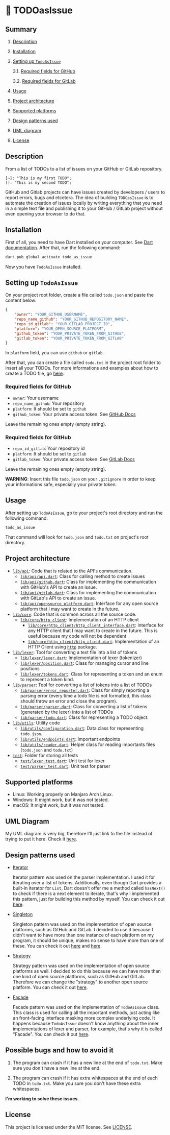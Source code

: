 # :pencil: TODOasIssue

## Summary

1. [Description](#description)
2. [Installation](#installation)
3. [Setting up `TodoAsIssue`](#setting-up-todoasissue)

    3.1. [Required fields for GitHub](#required-fields-for-github)

    3.2. [Required fields for GitLab](#required-fields-for-gitlab)

4. [Usage](#usage)
5. [Project architecture](#project-architecture)
6. [Supported platforms](#supported-platforms)
7. [Design patterns used](#design-patterns-used)
8. [UML diagram](#uml-diagram)
9. [License](#license)

## Description

From a list of TODOs to a list of issues on your GitHub or GitLab repository.

```
[~]: "This is my first TODO";
[]: "This is my second TODO";
```

GitHub and Gitlab projects can have issues created by developers / users to report errors, bugs and etcetera. The idea of building `TODOasIssue` is to automate the creation of issues locally by writing everything that you need in a simple text file and publishing it to your GitHub / GitLab project without even opening your browser to do that.

## Installation
First of all, you need to have Dart installed on your computer. See [Dart documentation](https://dart.dev/get-dart). After that, run the following command:

```bash
dart pub global activate todo_as_issue
```

Now you have `TodoAsIssue` installed.

## Setting up `TodoAsIssue`

On your project root folder, create a file called `todo.json` and paste the content below:

```json
{
    "owner": "YOUR_GITHUB_USERNAME",
    "repo_name_github": "YOUR_GITHUB_REPOSITORY_NAME",
    "repo_id_gitlab": "YOUR_GITLAB_PROJECT_ID",
    "platform": "YOUR_OPEN_SOURCE_PLATFORM",
    "github_token": "YOUR_PRIVATE_TOKEN_FROM_GITHUB",
    "gitlab_token": "YOUR_PRIVATE_TOKEN_FROM_GITLAB"
}
```

In `platform` field, you can use `github` or `gitlab`.

After that, you can create a file called `todo.txt` in the project root folder to insert all your TODOs. For more informations and examples about how to create a TODO file, go [here](./examples/).

### Required fields for GitHub

- `owner`: Your username
- `repo_name_github`: Your repository
- `platform`: It should be set to `github`
- `github_token`: Your private access token. See [GitHub Docs](https://docs.github.com/en/authentication/keeping-your-account-and-data-secure/creating-a-personal-access-token)

Leave the remaining ones empty (empty string).

### Required fields for GitHub

- `repo_id_gitlab`: Your repository id
- `platform`: It should be set to `gitlab`
- `gitlab_token`: Your private access token. See [GitLab Docs](https://docs.gitlab.com/ee/user/profile/personal_access_tokens.html)

Leave the remaining ones empty (empty string).

**WARNING**: Insert this file `todo.json` on your `.gitignore` in order to keep your informations safe, especially your private token.

## Usage

After setting up `TodoAsIssue`, go to your project's root directory and run the following command:

```
todo_as_issue
```

That command will look for `todo.json` and `todo.txt` on project's root directory.

## Project architecture
-  [`lib/api`](./lib/api/): Code that is related to the API's communication.
   - [`lib/api/api.dart`](./lib/api/api.dart): Class for calling method to create issues
   - [`lib/api/github.dart`](./lib/api/github.dart): Class for implementing the communication with GitHub's API to create an issue.
   - [`lib/api/gitlab.dart`](./lib/api/gitlab.dart): Class for implementing the communication with GitLab's API to create an issue.
   - [`lib/api/opensource_platform.dart`](./lib/api/opensource_platform.dart): Interface for any open source platform that I may want to create in the future.
-  [`lib/core`](./lib/core/): Code that is common across all the source code.
   - [`lib/core/http_client`](./lib/core/http_client/): Implementation of an HTTP client
     - [`lib/core/http_client/http_client_interface.dart`](./lib/core/http_client/http_client_interface.dart): Interface for any HTTP client that I may want to create in the future. This is useful because my code will not be dependent
     - [`lib/core/http_client/http_client.dart`](./lib/core/http_client/http_client.dart): Implementation of an HTTP Client using [`http`](https://pub.dev/packages/http) package.
-  [`lib/lexer`](./lib/lexer/): Tool for converting a text file into a list of tokens
   -  [`lib/lexer/lexer.dart`](./lib/lexer/lexer.dart): Implementation of lexer (tokenizer)
   -  [`lib/lexer/position.dart`](./lib/lexer/position.dart): Class for managing cursor and line positions
   -  [`lib/lexer/tokens.dart`](./lib/lexer/tokens.dart): Class for representing a token and an enum to represent a token kind.
-  [`lib/parser`](./lib/parser/): Tool for converting a list of tokens into a list of TODOs
   - [`lib/parser/error_reporter.dart`](./lib/parser/error_reporter.dart): Class for simply reporting a parsing error (every time a todo file is not formatted, this class should throw an error and close the program).
   - [`lib/parser/parser.dart`](./lib/parser/parser.dart): Class for converting a list of tokens (generated by the lexer) into a list of TODOs
   - [`lib/parser/todo.dart`](./lib/parser/todo.dart): Class for representing a TODO object.
-  [`lib/utils`](./lib/utils/): Utility code
   -  [`lib/utils/configuration.dart`](./lib/utils/configuration.dart): Data class for representing `todo.json`.
   -  [`lib/utils/endpoints.dart`](./lib/utils/endpoints.dart): Important endpoints
   -  [`lib/utils/reader.dart`](./lib/utils/reader.dart): Helper class for reading importants files (`todo.json` and `todo.txt`)
-  [`test`](./test/): Folder for storing all tests
   - [`test/lexer_test.dart`](./test/lexer_test.dart): Unit test for lexer
   - [`test/parser_test.dart`](./test/parser_test.dart): Unit test for parser

## Supported platforms

- Linux: Working properly on Manjaro Arch Linux.
- Windows: It might work, but it was not tested.
- macOS: It might work, but it was not tested.

## UML Diagram
My UML diagram is very big, therefore I'll just link to the file instead of trying to put it here. Check it [here](diagram.puml).

## Design patterns used

- [Iterator](https://refactoring.guru/design-patterns/iterator)

    Iterator pattern was used on the parser implementation. I used it for iterating over a list of tokens. Additionally, even though Dart provides a built-in iterator for `List`, Dart doesn't offer me a method called `hasNext()` to check if there is a next element to iterate, that's why I implemented this pattern, just for building this method by myself. You can check it out [here](https://github.com/HicaroD/TodoAsIssue/blob/master/lib/parser/parser.dart).

- [Singleton](https://refactoring.guru/design-patterns/singleton)

    Singleton pattern was used on the implementation of open source platforms, such as GitHub and GitLab. I decided to use it because I didn't want to have more than one instance of each platform on my program, it should be unique, makes no sense to have more than one of these. You can check it out [here](https://github.com/HicaroD/TodoAsIssue/blob/master/lib/api/github.dart) and [here](https://github.com/HicaroD/TodoAsIssue/blob/master/lib/api/gitlab.dart).

- [Strategy](https://refactoring.guru/design-patterns/strategy)
 
    Strategy pattern was used on the implementation of open source platforms as well. I decided to do this because we can have more than one kind of open source platforms, such as GitHub and GitLab. Therefore we can change the "strategy" to another open source platform. You can check it out [here](https://github.com/HicaroD/TodoAsIssue/tree/feature/api_communication/lib/api).

- [Facade](https://refactoring.guru/design-patterns/facade)

    Facade pattern was used on the implementation of `TodoAsIssue` class. This class is used for calling all the important methods, just acting like an front-facing interface masking more complex underlying code. It happens because `TodoAsIssue` doesn't know anything about the inner implementations of lexer and parser, for example, that's why it is called "Facade". You can check it out [here](https://github.com/HicaroD/TodoAsIssue/blob/master/bin/todo_as_issue.dart).

## Possible bugs and how to avoid it

1. The program can crash if it has a new line at the end of `todo.txt`. Make sure you don't have a new line at the end.

2. The program can crash if it has extra whitespaces at the end of each TODO in `todo.txt`. Make you sure you don't have these extra whitespaces. 

**I'm working to solve these issues.**

## License
This project is licensed under the MIT license. See [LICENSE](LICENSE).
